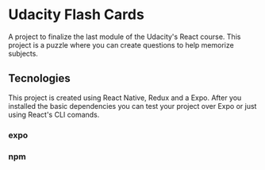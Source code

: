 # Udacity Flash Cards

A project to finalize the last module of the Udacity's React course. This project is a puzzle where you can create questions to help memorize subjects.

## Tecnologies

This project is created using React Native, Redux and a Expo. After you installed the basic dependencies you can test your project over Expo or just using React's CLI comands.

### expo

### npm